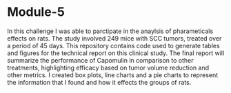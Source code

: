 # Module-5
In this challenge I was able to parctipate in the anaylsis of pharameticals effects on rats. The study involved 249 mice with SCC tumors, treated over a period of 45 days. This repository contains code used to generate tables and figures for the technical report on this clinical study. The final report will summarize the performance of Capomulin in comparison to other treatments, highlighting efficacy based on tumor volume reduction and other metrics. I created box plots, line charts and a pie charts to represent the information that I found and how it effects the groups of rats. 
